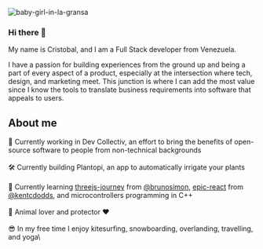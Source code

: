![baby-girl-in-la-gransa](https://github.com/CxGarcia/CxGarcia/blob/main/n%CC%83i.gif)

### Hi there 👋
My name is Cristobal, and I am a Full Stack developer from Venezuela. 

I have a passion for building experiences from the ground up and being a part of every aspect of a product, especially at the intersection where tech, design, and marketing meet. This junction is where I can add the most value since I know the tools to translate business requirements into software that appeals to users.


## About me
🚀 Currently working in Dev Collectiv, an effort to bring the benefits of open-source software to people from non-technical backgrounds\
\
🛠 Currently building Plantopi, an app to automatically irrigate your plants\
\
🌱 Currently learning [threejs-journey](https://threejs-journey.xyz) from [@brunosimon](https://github.com/brunosimon), [epic-react](https://epicreact.dev) from [@kentcdodds](https://github.com/kentcdodds), and microcontrollers programming in C++\
\
🐶 Animal lover and protector ♥️\
\
😎 In my free time I enjoy kitesurfing, snowboarding, overlanding, travelling, and yoga\



